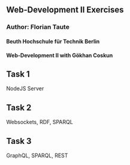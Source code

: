 ## Web-Development II Exercises
### Author: Florian Taute

#### Beuth Hochschule für Technik Berlin
#### Web-Development II with Gökhan Coskun


## Task 1
NodeJS Server

## Task 2
Websockets, RDF, SPARQL

## Task 3
GraphQL, SPARQL, REST
